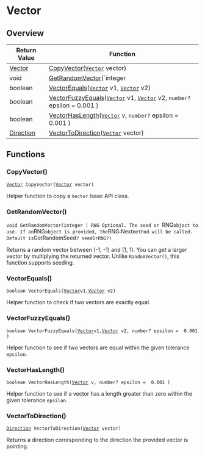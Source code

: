 # Vector

## Overview

| Return Value | Function |
| - | - |
| [Vector](https://wofsauge.github.io/IsaacDocs/rep/Vector.html) | [CopyVector](vector.md#copyvector)([`Vector`](https://wofsauge.github.io/IsaacDocs/rep/Vector.html) vector) |
| void | [GetRandomVector](vector.md#getrandomvector)(`integer | RNG Optional. The seed or `RNG` object to use. If an `RNG` object is provided, the `RNG:Next` method will be called. Default is `GetRandomSeed`?` seedOrRNG?) |
| boolean | [VectorEquals](vector.md#vectorequals)([`Vector`](https://wofsauge.github.io/IsaacDocs/rep/Vector.html) v1, [`Vector`](https://wofsauge.github.io/IsaacDocs/rep/Vector.html) v2) |
| boolean | [VectorFuzzyEquals](vector.md#vectorfuzzyequals)([`Vector`](https://wofsauge.github.io/IsaacDocs/rep/Vector.html) v1, [`Vector`](https://wofsauge.github.io/IsaacDocs/rep/Vector.html) v2, `number?` epsilon =  0.001 ) |
| boolean | [VectorHasLength](vector.md#vectorhaslength)([`Vector`](https://wofsauge.github.io/IsaacDocs/rep/Vector.html) v, `number?` epsilon =  0.001 ) |
| [Direction](https://wofsauge.github.io/IsaacDocs/rep/enums/Direction.html) | [VectorToDirection](vector.md#vectortodirection)([`Vector`](https://wofsauge.github.io/IsaacDocs/rep/Vector.html) vector) |

## Functions

### CopyVector()

[`Vector`](https://wofsauge.github.io/IsaacDocs/rep/Vector.html)` CopyVector(`[`Vector`](https://wofsauge.github.io/IsaacDocs/rep/Vector.html)` vector)`

Helper function to copy a `Vector` Isaac API class. 

### GetRandomVector()

`void GetRandomVector(integer | RNG Optional. The seed or `RNG` object to use. If an `RNG` object is provided, the `RNG:Next` method will be called. Default is `GetRandomSeed`? seedOrRNG?)`

Returns a random vector between (-1, -1) and (1, 1). You can get a larger vector by multiplying the returned vector. 
Unlike `RandomVector()`, this function supports seeding. 

### VectorEquals()

`boolean VectorEquals(`[`Vector`](https://wofsauge.github.io/IsaacDocs/rep/Vector.html)` v1, `[`Vector`](https://wofsauge.github.io/IsaacDocs/rep/Vector.html)` v2)`

Helper function to check if two vectors are exactly equal. 

### VectorFuzzyEquals()

`boolean VectorFuzzyEquals(`[`Vector`](https://wofsauge.github.io/IsaacDocs/rep/Vector.html)` v1, `[`Vector`](https://wofsauge.github.io/IsaacDocs/rep/Vector.html)` v2, number? epsilon =  0.001 )`

Helper function to see if two vectors are equal within the given tolerance `epsilon`. 

### VectorHasLength()

`boolean VectorHasLength(`[`Vector`](https://wofsauge.github.io/IsaacDocs/rep/Vector.html)` v, number? epsilon =  0.001 )`

Helper function to see if a vector has a length greater than zero within the given tolerance `epsilon`. 

### VectorToDirection()

[`Direction`](https://wofsauge.github.io/IsaacDocs/rep/enums/Direction.html)` VectorToDirection(`[`Vector`](https://wofsauge.github.io/IsaacDocs/rep/Vector.html)` vector)`

Returns a direction corresponding to the direction the provided vector is pointing. 

